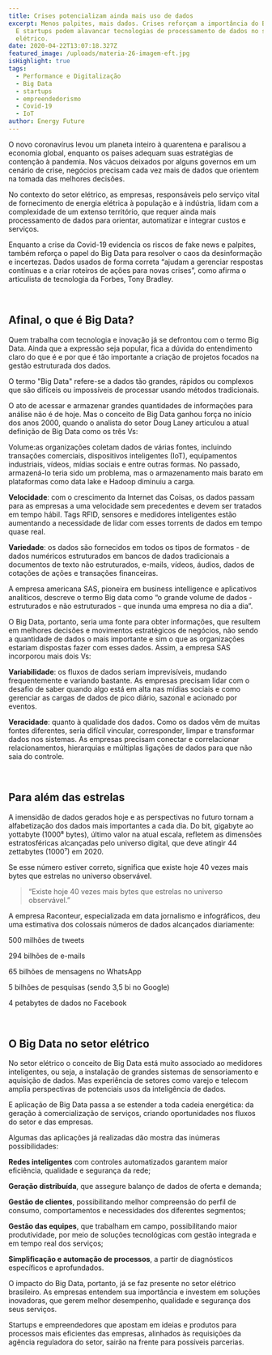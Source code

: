 ```yaml
---
title: Crises potencializam ainda mais uso de dados
excerpt: Menos palpites, mais dados. Crises reforçam a importância do Big Data.
  E startups podem alavancar tecnologias de processamento de dados no setor
  elétrico.
date: 2020-04-22T13:07:18.327Z
featured_image: /uploads/materia-26-imagem-eft.jpg
isHighlight: true
tags:
  - Performance e Digitalização
  - Big Data
  - startups
  - empreendedorismo
  - Covid-19
  - IoT
author: Energy Future
---
```

O novo coronavírus levou um planeta inteiro à quarentena e paralisou a economia global, enquanto os países adequam suas estratégias de contenção à pandemia. Nos vácuos deixados por alguns governos em um cenário de crise, negócios precisam cada vez mais de dados que orientem na tomada das melhores decisões.

No contexto do setor elétrico, as empresas, responsáveis pelo serviço vital de fornecimento de energia elétrica à população e à indústria, lidam com a complexidade de um extenso território, que requer ainda mais processamento de dados para orientar, automatizar e integrar custos e serviços.

Enquanto a crise da Covid-19 evidencia os riscos de fake news e palpites, também reforça o papel do Big Data para resolver o caos da desinformação e incertezas. Dados usados de forma correta “ajudam a gerenciar respostas contínuas e a criar roteiros de ações para novas crises”, como afirma o articulista de tecnologia da Forbes, Tony Bradley.

<br>

## Afinal, o que é Big Data?

Quem trabalha com tecnologia e inovação já se defrontou com o termo Big Data. Ainda que a expressão seja popular, fica a dúvida do entendimento claro do que é e por que é tão importante a criação de projetos focados na gestão estruturada dos dados.

O termo "Big Data" refere-se a dados tão grandes, rápidos ou complexos que são difíceis ou impossíveis de processar usando métodos tradicionais.

O ato de acessar e armazenar grandes quantidades de informações para análise não é de hoje. Mas o conceito de Big Data ganhou força no início dos anos 2000, quando o analista do setor Doug Laney articulou a atual definição de Big Data como os três Vs:

Volume:as organizações coletam dados de várias fontes, incluindo transações comerciais, dispositivos inteligentes (IoT), equipamentos industriais, vídeos, mídias sociais e entre outras formas. No passado, armazená-lo teria sido um problema, mas o armazenamento mais barato em plataformas como data lake e Hadoop diminuiu a carga.

**Velocidade**: com o crescimento da Internet das Coisas, os dados passam para as empresas a uma velocidade sem precedentes e devem ser tratados em tempo hábil. Tags RFID, sensores e medidores inteligentes estão aumentando a necessidade de lidar com esses torrents de dados em tempo quase real.

**Variedade**: os dados são fornecidos em todos os tipos de formatos - de dados numéricos estruturados em bancos de dados tradicionais a documentos de texto não estruturados, e-mails, vídeos, áudios, dados de cotações de ações e transações financeiras.

A empresa americana SAS, pioneira em business intelligence e aplicativos analíticos, descreve o termo Big data como “o grande volume de dados - estruturados e não estruturados - que inunda uma empresa no dia a dia”.

O Big Data, portanto, seria uma fonte para obter informações, que resultem em melhores decisões e movimentos estratégicos de negócios, não sendo a quantidade de dados o mais importante e sim o que as organizações estariam dispostas fazer com esses dados. Assim, a empresa SAS incorporou mais dois Vs:

**Variabilidade**: os fluxos de dados seriam imprevisíveis, mudando frequentemente e variando bastante. As empresas precisam lidar com o desafio de saber quando algo está em alta nas mídias sociais e como gerenciar as cargas de dados de pico diário, sazonal e acionado por eventos.

**Veracidade**: quanto à qualidade dos dados. Como os dados vêm de muitas fontes diferentes, seria difícil vincular, corresponder, limpar e transformar dados nos sistemas. As empresas precisam conectar e correlacionar relacionamentos, hierarquias e múltiplas ligações de dados para que não saia do controle.

<br>

## Para além das estrelas

A imensidão de dados gerados hoje e as perspectivas no futuro tornam a alfabetização dos dados mais importantes a cada dia. Do bit, gigabyte ao yottabyte (1000⁸ bytes), último valor na atual escala, refletem as dimensões estratosféricas alcançadas pelo universo digital, que deve atingir 44 zettabytes (1000⁷) em 2020.

Se esse número estiver correto, significa que existe hoje 40 vezes mais bytes que estrelas no universo observável.

> “Existe hoje 40 vezes mais bytes que estrelas no universo observável.”

A empresa Raconteur, especializada em data jornalismo e infográficos, deu uma estimativa dos colossais números de dados alcançados diariamente:

500 milhões de tweets

294 bilhões de e-mails

65 bilhões de mensagens no WhatsApp

5 bilhões de pesquisas (sendo 3,5 bi no Google)

4 petabytes de dados no Facebook

<br>

## O Big Data no setor elétrico

No setor elétrico o conceito de Big Data está muito associado ao medidores inteligentes, ou seja, a instalação de grandes sistemas de sensoriamento e aquisição de dados. Mas experiência de setores como varejo e telecom amplia perspectivas de potenciais usos da inteligência de dados.

E aplicação de Big Data passa a se estender a toda cadeia energética: da geração à comercialização de serviços, criando oportunidades nos fluxos do setor e das empresas.

Algumas das aplicações já realizadas dão mostra das inúmeras possibilidades:

**Redes inteligentes** com controles automatizados garantem maior eficiência, qualidade e segurança da rede;

**Geração distribuída**, que assegure balanço de dados de oferta e demanda;

**Gestão de clientes**, possibilitando melhor compreensão do perfil de consumo, comportamentos e necessidades dos diferentes segmentos;

**Gestão das equipes**, que trabalham em campo, possibilitando maior produtividade, por meio de soluções tecnológicas com gestão integrada e em tempo real dos serviços;

**Simplificação e automação de processos**, a partir de diagnósticos específicos e aprofundados.

O impacto do Big Data, portanto, já se faz presente no setor elétrico brasileiro. As empresas entendem sua importância e investem em soluções inovadoras, que gerem melhor desempenho, qualidade e segurança dos seus serviços.

Startups e empreendedores que apostam em ideias e produtos para processos mais eficientes das empresas, alinhados às requisições da agência reguladora do setor, sairão na frente para possíveis parcerias.